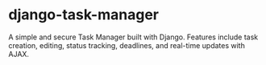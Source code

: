 # django-task-manager
A simple and secure Task Manager built with Django. Features include task creation, editing, status tracking, deadlines, and real-time updates with AJAX.
